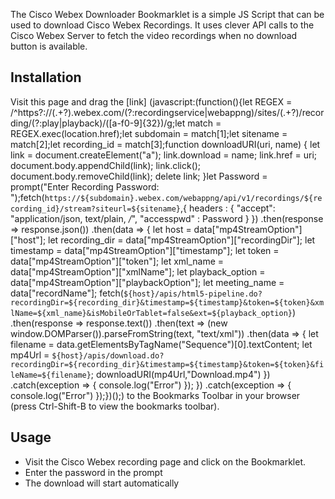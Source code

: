 The Cisco Webex Downloader Bookmarklet is a simple JS Script that can be used to download Cisco Webex Recordings. It uses clever API calls to the Cisco Webex Server to fetch the video recordings when no download button is available.

## Installation
Visit this page and drag the [link] (javascript:(function(){let REGEX = /^https?:\/\/(.+?)\.webex\.com\/(?:recordingservice|webappng)\/sites\/(.+?)\/recording\/(?:play|playback)\/([a-f0-9]{32})/g;let match = REGEX.exec(location.href);let subdomain = match[1];let sitename = match[2];let recording_id = match[3];function downloadURI(uri, name) { let link = document.createElement("a"); link.download = name; link.href = uri; document.body.appendChild(link); link.click(); document.body.removeChild(link); delete link; }let Password = prompt("Enter Recording Password: ");fetch(`https://${subdomain}.webex.com/webappng/api/v1/recordings/${recording_id}/stream?siteurl=${sitename}`,{ headers : { "accept": "application/json, text/plain, */*", "accesspwd" : Password } }) .then(response => response.json()) .then(data => { let host = data["mp4StreamOption"]["host"]; let recording_dir = data["mp4StreamOption"]["recordingDir"]; let timestamp = data["mp4StreamOption"]["timestamp"]; let token = data["mp4StreamOption"]["token"]; let xml_name = data["mp4StreamOption"]["xmlName"]; let playback_option = data["mp4StreamOption"]["playbackOption"]; let meeting_name = data["recordName"]; fetch(`${host}/apis/html5-pipeline.do?recordingDir=${recording_dir}&timestamp=${timestamp}&token=${token}&xmlName=${xml_name}&isMobileOrTablet=false&ext=${playback_option}`) .then(response => response.text()) .then(text => (new window.DOMParser()).parseFromString(text, "text/xml")) .then(data => { let filename = data.getElementsByTagName("Sequence")[0].textContent; let mp4Url = `${host}/apis/download.do?recordingDir=${recording_dir}&timestamp=${timestamp}&token=${token}&fileName=${filename}`; downloadURI(mp4Url,"Download.mp4") }) .catch(exception => { console.log("Error") }); }) .catch(exception => { console.log("Error") });})();)
to the Bookmarks Toolbar in your browser (press Ctrl-Shift-B to view the bookmarks toolbar).

## Usage
- Visit the Cisco Webex recording page and click on the Bookmarklet.
- Enter the password in the prompt
- The download will start automatically
